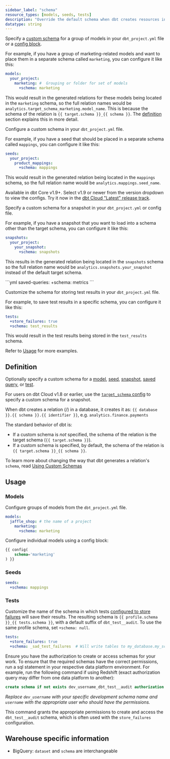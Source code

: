 ```yaml
---
sidebar_label: "schema"
resource_types: [models, seeds, tests]
description: "Override the default schema when dbt creates resources in your data platform."
datatype: string
---
```


<Tabs>
<TabItem value="model" label="Model">

Specify a [custom schema](/docs/build/custom-schemas#understanding-custom-schemas) for a group of models in your `dbt_project.yml` file or a [config block](/reference/resource-configs/schema#models). 
 
For example, if you have a group of marketing-related models and want to place them in a separate schema called `marketing`, you can configure it like this:

<File name='dbt_project.yml'>

```yml
models:
  your_project:
    marketing: #  Grouping or folder for set of models
      +schema: marketing
```
</File>

This would result in the generated relations for these models being located in the  `marketing` schema, so the full relation names would be `analytics.target_schema_marketing.model_name`. This is because the schema of the relation is `{{ target.schema }}_{{ schema }}`. The [definition](#definition) section explains this in more detail.

</TabItem>

<TabItem value="seeds" label="Seeds">

Configure a custom schema in your `dbt_project.yml` file. 

For example, if you have a seed that should be placed in a separate schema called `mappings`, you can configure it like this:

<File name='dbt_project.yml'>

```yml
seeds:
  your_project:
    product_mappings:
      +schema: mappings
```

This would result in the generated relation being located in the `mappings` schema, so the full relation name would be `analytics.mappings.seed_name`. 

</File>
</TabItem>

<TabItem value="snapshots" label="Snapshots">

<VersionBlock lastVersion="1.8">

Available in dbt Core v1.9+. Select v1.9 or newer from the version dropdown to view the configs. Try it now in the [dbt Cloud "Latest" release track](/docs/dbt-versions/cloud-release-tracks).

</VersionBlock>

<VersionBlock firstVersion="1.9">

Specify a custom schema for a snapshot in your `dbt_project.yml` or config file. 

For example, if you have a snapshot that you want to load into a schema other than the target schema, you can configure it like this:

<File name='dbt_project.yml'>

```yml
snapshots:
  your_project:
    your_snapshot:
      +schema: snapshots
```
</File>

This results in the generated relation being located in the `snapshots` schema so the full relation name would be `analytics.snapshots.your_snapshot` instead of the default target schema.

</VersionBlock>

</TabItem>

<TabItem value="saved-queries" label="Saved queries">

<File name='dbt_project.yml'>
```yml
saved-queries:
  +schema: metrics
```
</File>
</TabItem>
<TabItem value="tests" label="Test">

Customize the schema for storing test results in your `dbt_project.yml` file. 

For example, to save test results in a specific schema, you can configure it like this:


<File name='dbt_project.yml'>

```yml
tests:
  +store_failures: true
  +schema: test_results
```

This would result in the test results being stored in the `test_results` schema.
</File>
</TabItem>
</Tabs>

Refer to [Usage](#usage) for more examples.

## Definition
Optionally specify a custom schema for a [model](/docs/build/sql-models), [seed](/docs/build/seeds), [snapshot](/docs/build/snapshots), [saved query](/docs/build/saved-queries), or [test](/docs/build/data-tests). 

For users on dbt Cloud v1.8 or earlier, use the [`target_schema` config](/reference/resource-configs/target_schema) to specify a custom schema for a snapshot.

When dbt creates a relation (<Term id="table" />/<Term id="view" />) in a database, it creates it as: `{{ database }}.{{ schema }}.{{ identifier }}`, e.g. `analytics.finance.payments`

The standard behavior of dbt is:
* If a custom schema is _not_ specified, the schema of the relation is the target schema (`{{ target.schema }}`).
* If a custom schema is specified, by default, the schema of the relation is `{{ target.schema }}_{{ schema }}`.

To learn more about changing the way that dbt generates a relation's `schema`, read [Using Custom Schemas](/docs/build/custom-schemas)

## Usage

### Models

Configure groups of models from the `dbt_project.yml` file.

<File name='dbt_project.yml'>

```yml
models:
  jaffle_shop: # the name of a project
    marketing:
      +schema: marketing
```

</File>

Configure individual models using a config block:

<File name='models/my_model.sql'>

```sql
{{ config(
    schema='marketing'
) }}
```

</File>

### Seeds
<File name='dbt_project.yml'>

```yml
seeds:
  +schema: mappings
```

</File>

### Tests

Customize the name of the schema in which tests [configured to store failures](/reference/resource-configs/store_failures) will save their results.
The resulting schema is `{{ profile.schema }}_{{ tests.schema }}`, with a default suffix of `dbt_test__audit`.
To use the same profile schema, set `+schema: null`.

<File name='dbt_project.yml'>

```yml
tests:
  +store_failures: true
  +schema: _sad_test_failures  # Will write tables to my_database.my_schema__sad_test_failures
```

</File>

Ensure you have the authorization to create or access schemas for your work. To ensure that the required schemas have the correct permissions, run a sql statement in your respective data platform environment. For example, run the following command if using Redshift (exact authorization query may differ from one data platform to another):

```sql
create schema if not exists dev_username_dbt_test__audit authorization username;
```
_Replace `dev_username` with your specific development schema name and `username` with the appropriate user who should have the permissions._

This command grants the appropriate permissions to create and access the `dbt_test__audit` schema, which is often used with the `store_failures` configuration.

## Warehouse specific information
* BigQuery: `dataset` and `schema` are interchangeable
